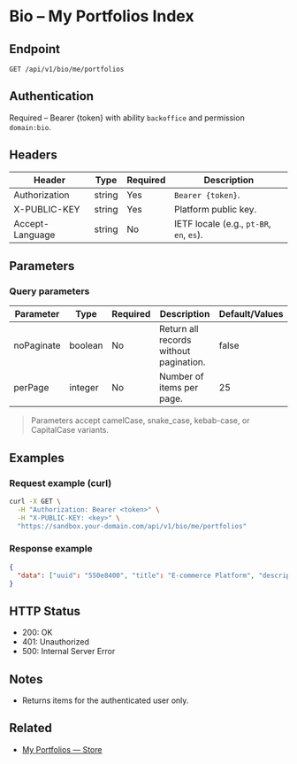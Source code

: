 # Bio – My Portfolios Index

## Endpoint

```
GET /api/v1/bio/me/portfolios
```

## Authentication

Required – Bearer {token} with ability `backoffice` and permission `domain:bio`.

## Headers

| Header           | Type   | Required | Description |
| ---------------- | ------ | -------- | ----------- |
| Authorization    | string | Yes      | `Bearer {token}`. |
| X-PUBLIC-KEY     | string | Yes      | Platform public key. |
| Accept-Language  | string | No       | IETF locale (e.g., `pt-BR`, `en`, `es`). |

## Parameters

### Query parameters

| Parameter  | Type    | Required | Description | Default/Values |
| ---------- | ------- | -------- | ----------- | -------------- |
| noPaginate | boolean | No       | Return all records without pagination. | false |
| perPage    | integer | No       | Number of items per page. | 25 |

> Parameters accept camelCase, snake_case, kebab-case, or CapitalCase variants.

## Examples

### Request example (curl)

```bash
curl -X GET \
  -H "Authorization: Bearer <token>" \
  -H "X-PUBLIC-KEY: <key>" \
  "https://sandbox.your-domain.com/api/v1/bio/me/portfolios"
```

### Response example

```json
{
  "data": ["uuid": "550e8400", "title": "E-commerce Platform", "description": "Built with React"]
}
```

## HTTP Status

- 200: OK
- 401: Unauthorized
- 500: Internal Server Error

## Notes

- Returns items for the authenticated user only.

## Related

- [My Portfolios — Store](MyPortfoliosStore.md)
